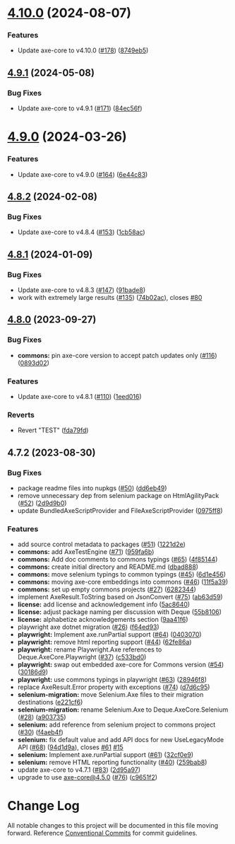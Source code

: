 # [4.10.0](https://github.com/dequelabs/axe-core-nuget/compare/v4.9.1...v4.10.0) (2024-08-07)


### Features

* Update axe-core to v4.10.0 ([#178](https://github.com/dequelabs/axe-core-nuget/issues/178)) ([8749eb5](https://github.com/dequelabs/axe-core-nuget/commit/8749eb59fd8ebd2b9d1cc428787db479ae12346e))



## [4.9.1](https://github.com/dequelabs/axe-core-nuget/compare/v4.9.0...v4.9.1) (2024-05-08)


### Bug Fixes

* Update axe-core to v4.9.1 ([#171](https://github.com/dequelabs/axe-core-nuget/issues/171)) ([84ec56f](https://github.com/dequelabs/axe-core-nuget/commit/84ec56f47e256e46c1b35e7cfee0e36338a00de8))



# [4.9.0](https://github.com/dequelabs/axe-core-nuget/compare/v4.8.2...v4.9.0) (2024-03-26)


### Features

* Update axe-core to v4.9.0 ([#164](https://github.com/dequelabs/axe-core-nuget/issues/164)) ([6e44c83](https://github.com/dequelabs/axe-core-nuget/commit/6e44c830aa8639ec1063973927fd7fea7720e36f))



## [4.8.2](https://github.com/dequelabs/axe-core-nuget/compare/v4.8.1...v4.8.2) (2024-02-08)


### Bug Fixes

* Update axe-core to v4.8.4 ([#153](https://github.com/dequelabs/axe-core-nuget/issues/153)) ([1cb58ac](https://github.com/dequelabs/axe-core-nuget/commit/1cb58ac95b55b4847d070071ef0ba47af7590610))



## [4.8.1](https://github.com/dequelabs/axe-core-nuget/compare/v4.8.0...v4.8.1) (2024-01-09)


### Bug Fixes

* Update axe-core to v4.8.3 ([#147](https://github.com/dequelabs/axe-core-nuget/issues/147)) ([91bade8](https://github.com/dequelabs/axe-core-nuget/commit/91bade81f0af324d63e1abe52d84d0466ea13006))
* work with extremely large results ([#135](https://github.com/dequelabs/axe-core-nuget/issues/135)) ([74b02ac](https://github.com/dequelabs/axe-core-nuget/commit/74b02ac75c0b906152d9d70eee8f5f33a6bdb66a)), closes [#80](https://github.com/dequelabs/axe-core-nuget/issues/80)



## [4.8.0](https://github.com/dequelabs/axe-core-nuget/compare/v4.7.2...v4.8.0) (2023-09-27)


### Bug Fixes

* **commons:** pin axe-core version to accept patch updates only ([#116](https://github.com/dequelabs/axe-core-nuget/issues/116)) ([0893d02](https://github.com/dequelabs/axe-core-nuget/commit/0893d02ad88a97e7792424c56383e6516ebef50a))


### Features

* Update axe-core to v4.8.1 ([#110](https://github.com/dequelabs/axe-core-nuget/issues/110)) ([1eed016](https://github.com/dequelabs/axe-core-nuget/commit/1eed016be84badd1cf39ba7fbc4be6d81ae09280))


### Reverts

* Revert "TEST" ([fda79fd](https://github.com/dequelabs/axe-core-nuget/commit/fda79fd7c340830998ef840a8db82ad0adc8bd31))

## 4.7.2 (2023-08-30)


### Bug Fixes

* package readme files into nupkgs ([#50](https://github.com/dequelabs/axe-core-nuget/issues/50)) ([dd6eb49](https://github.com/dequelabs/axe-core-nuget/commit/dd6eb4983f76b3553efff0f4f80848fd39a025e4))
* remove unnecessary dep from selenium package on HtmlAgilityPack ([#52](https://github.com/dequelabs/axe-core-nuget/issues/52)) ([2d9d9b0](https://github.com/dequelabs/axe-core-nuget/commit/2d9d9b0eb1b28e5a0c4ace28060ca6556dc68f5b))
* update BundledAxeScriptProvider and FileAxeScriptProvider ([0975ff8](https://github.com/dequelabs/axe-core-nuget/commit/0975ff84bc8f0bef85b2f2e1dc0675313f7ac541))


### Features

* add source control metadata to packages ([#51](https://github.com/dequelabs/axe-core-nuget/issues/51)) ([1221d2e](https://github.com/dequelabs/axe-core-nuget/commit/1221d2ed8fc2d098a7678c394666899231aaf8da))
* **commons:** add AxeTestEngine ([#71](https://github.com/dequelabs/axe-core-nuget/issues/71)) ([959fa6b](https://github.com/dequelabs/axe-core-nuget/commit/959fa6b91e23790bd5a1c0e3bb9f0db98c417513))
* **commons:** Add doc comments to commons typings ([#65](https://github.com/dequelabs/axe-core-nuget/issues/65)) ([4f85144](https://github.com/dequelabs/axe-core-nuget/commit/4f851444647ce985757c9219f0e9dee5eccc6cd5))
* **commons:** create initial directory and README.md ([dbad888](https://github.com/dequelabs/axe-core-nuget/commit/dbad888bfa98785b9d725c3cc12cf8a0f265abcc))
* **commons:** move selenium typings to common typings ([#45](https://github.com/dequelabs/axe-core-nuget/issues/45)) ([6d1e456](https://github.com/dequelabs/axe-core-nuget/commit/6d1e45656b812a69676a5f3224a433c6839a1c15))
* **commons:** moving axe-core embeddings into commons ([#46](https://github.com/dequelabs/axe-core-nuget/issues/46)) ([11f5a39](https://github.com/dequelabs/axe-core-nuget/commit/11f5a39ace9ea6f4266c4519f1b2b82e987149de))
* **commons:** set up empty commons projects ([#27](https://github.com/dequelabs/axe-core-nuget/issues/27)) ([6282344](https://github.com/dequelabs/axe-core-nuget/commit/62823449308b4e15139c4620b29537b134300f30))
* implement AxeResult.ToString based on JsonConvert ([#75](https://github.com/dequelabs/axe-core-nuget/issues/75)) ([ab63d59](https://github.com/dequelabs/axe-core-nuget/commit/ab63d599f02d6a5b0535a8a4290e9d0a8c8482bd))
* **license:** add license and acknowledgement info ([5ac8640](https://github.com/dequelabs/axe-core-nuget/commit/5ac86408bed1524e78fff206cfb44be8e249bd20))
* **license:** adjust package naming per discussion with Deque ([55b8106](https://github.com/dequelabs/axe-core-nuget/commit/55b810606fa94a1e00bc750476211192a0834d70))
* **license:** alphabetize acknowledgements section ([9aa41f6](https://github.com/dequelabs/axe-core-nuget/commit/9aa41f6a36bb0f045a3eaae69e90d4e4fbec3444))
* playwright axe dotnet migration ([#26](https://github.com/dequelabs/axe-core-nuget/issues/26)) ([f64ed93](https://github.com/dequelabs/axe-core-nuget/commit/f64ed935b429070b7926db1254ec1fbbc74cfc34))
* **playwright:** Implement axe.runPartial support ([#64](https://github.com/dequelabs/axe-core-nuget/issues/64)) ([0403070](https://github.com/dequelabs/axe-core-nuget/commit/0403070ac021fd159d41773eb3ab26e66628d328))
* **playwright:** remove html reporting support ([#44](https://github.com/dequelabs/axe-core-nuget/issues/44)) ([62fe86a](https://github.com/dequelabs/axe-core-nuget/commit/62fe86a13b52433d133b611a315d3d69f87a0db6))
* **playwright:** rename Playwright.Axe references to Deque.AxeCore.Playwright ([#37](https://github.com/dequelabs/axe-core-nuget/issues/37)) ([c533bd0](https://github.com/dequelabs/axe-core-nuget/commit/c533bd0263beb00c020134dce638fd7c2cce4f64))
* **playwright:** swap out embedded axe-core for Commons version ([#54](https://github.com/dequelabs/axe-core-nuget/issues/54)) ([30186d9](https://github.com/dequelabs/axe-core-nuget/commit/30186d95afbc4152bbbc70d683e2651a31f95dfd))
* **playwright:** use commons typings in playwright ([#63](https://github.com/dequelabs/axe-core-nuget/issues/63)) ([28946f8](https://github.com/dequelabs/axe-core-nuget/commit/28946f8df39da8cb106e9ceba176dca5f337d33f))
* replace AxeResult.Error property with exceptions ([#74](https://github.com/dequelabs/axe-core-nuget/issues/74)) ([d7d6c95](https://github.com/dequelabs/axe-core-nuget/commit/d7d6c957bb94208c79e4d9c4562c3dd5235012f2))
* **selenium-migration:** move Selenium.Axe files to their migration destinations ([e221cf6](https://github.com/dequelabs/axe-core-nuget/commit/e221cf6b3cab0710abe90fa0a59ec8d76e2fb274))
* **selenium-migration:** rename Selenium.Axe to Deque.AxeCore.Selenium ([#28](https://github.com/dequelabs/axe-core-nuget/issues/28)) ([a903735](https://github.com/dequelabs/axe-core-nuget/commit/a903735185139ff585cea218b12a19be4598e3cc))
* **selenium:** add reference from selenium project to commons project ([#30](https://github.com/dequelabs/axe-core-nuget/issues/30)) ([f4aeb4f](https://github.com/dequelabs/axe-core-nuget/commit/f4aeb4fa83661e5a5b612abb25997c379919bbde))
* **selenium:** fix default value and add API docs for new UseLegacyMode API ([#68](https://github.com/dequelabs/axe-core-nuget/issues/68)) ([94d1d9a](https://github.com/dequelabs/axe-core-nuget/commit/94d1d9a3806cf166af5c79000c57ce53a378177a)), closes [#61](https://github.com/dequelabs/axe-core-nuget/issues/61) [#15](https://github.com/dequelabs/axe-core-nuget/issues/15)
* **selenium:** Implement axe.runPartial support ([#61](https://github.com/dequelabs/axe-core-nuget/issues/61)) ([32cf0e9](https://github.com/dequelabs/axe-core-nuget/commit/32cf0e919ee14837bd89074827cabe9824fc7b76))
* **selenium:** remove HTML reporting functionality ([#40](https://github.com/dequelabs/axe-core-nuget/issues/40)) ([259bab8](https://github.com/dequelabs/axe-core-nuget/commit/259bab872c86eabedcf3a04f5bfcf764bf38d00e))
* update axe-core to v4.7.1 ([#83](https://github.com/dequelabs/axe-core-nuget/issues/83)) ([2d95a97](https://github.com/dequelabs/axe-core-nuget/commit/2d95a97ac62d42a9a0b4617bbaa1c3c92aa3d5e9))
* upgrade to use axe-core@4.5.0 ([#76](https://github.com/dequelabs/axe-core-nuget/issues/76)) ([c9651f2](https://github.com/dequelabs/axe-core-nuget/commit/c9651f2c2284967c64d2f28e460b5181d0af5c6d))

# Change Log

All notable changes to this project will be documented in this file moving forward. Reference [Conventional Commits](https://conventionalcommits.org/) for commit guidelines. 